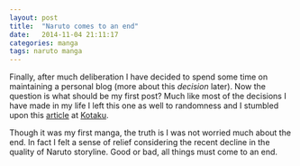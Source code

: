 ```yaml
---
layout: post
title:  "Naruto comes to an end"
date:   2014-11-04 21:11:17
categories: manga
tags: naruto manga
---
```


Finally, after much deliberation I have decided to spend some time on maintaining a personal blog (more about this *decision* later). Now the question is what should be my first post? Much like most of the decisions I have made in my life I left this one as well to randomness and I stumbled upon this [article][1] at [Kotaku][2].

Though it was my first manga, the truth is I was not worried much about the end. In fact I felt a sense of relief considering the recent decline in the quality of Naruto storyline. Good or bad, all things must come to an end.

[1]: http://kotaku.com/the-naruto-manga-ends-next-month-1642809700  "Naruto Manga Ends"
[2]: http://kotaku.com  "Kotaku.com"
